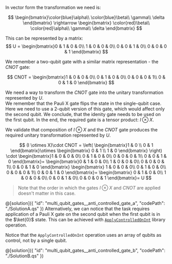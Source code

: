 
In vector form the transformation we need is:

$$
\begin{bmatrix}\color{blue}\alpha\\ \color{blue}\beta\\ \gamma\\ \delta \end{bmatrix}
\rightarrow
\begin{bmatrix} \color{red}\beta\\ \color{red}\alpha\\ \gamma\\ \delta \end{bmatrix}
$$

This can be represented by a matrix:
$$
U = \begin{bmatrix}0 & 1 & 0 & 0\\ 1 & 0 & 0 & 0\\ 0 & 0 & 1 & 0\\ 0 & 0 & 0 & 1 \end{bmatrix}
$$

We remember a two-qubit gate with a similar matrix representation - the $CNOT$ gate:

$$
CNOT = 
 \begin{bmatrix}1 & 0 & 0 & 0\\ 0 & 1 & 0 & 0\\ 0 & 0 & 0 & 1\\ 0 & 0 & 1 & 0 \end{bmatrix}
$$

We need a way to transform the $CNOT$ gate into the unitary transformation represented by $U$.   
We remember that the Pauli X gate flips the state in the single-qubit case. Here we need to use a 2-qubit version of this gate, which would affect only the second qubit. We conclude, that the idenity gate needs to be used on the first qubit. In the end, the required gate is a tensor product: $I \otimes X$.

We validate that composition of $I \otimes X$ and the $CNOT$ gate produces the required unitary transformation represented by $U$. 

$$
 (I \otimes X)\cdot CNOT =  
 \left(
\begin{bmatrix}1 & 0 \\  0 & 1 \end{bmatrix}\otimes
\begin{bmatrix} 0 & 1 \\ 1 & 0 \end{bmatrix}
\right) \cdot
\begin{bmatrix}1 & 0 & 0 & 0\\ 0 & 1 & 0 & 0\\ 0 & 0 & 0 & 1\\ 0 & 0 & 1 & 0 \end{bmatrix}=
\begin{bmatrix}0 & 1 & 0 & 0\\ 1 & 0 & 0 & 0\\ 0 & 0 & 0 & 1\\ 0 & 0 & 1 & 0 \end{bmatrix}
\begin{bmatrix} 1 & 0 & 0 & 0\\ 0 & 1 & 0 & 0\\ 0 & 0 & 0 & 1\\ 0 & 0 & 1 & 0 \end{bmatrix}=
\begin{bmatrix} 0 & 1 & 0 & 0\\ 1 & 0 & 0 & 0\\ 0 & 0 & 1 & 0\\ 0 & 0 & 0 & 1 \end{bmatrix}=
U
$$

> Note that the order in which the gates $I \otimes X$ and $CNOT$ are applied doesn't matter in this case.

@[solution]({
    "id": "multi_qubit_gates__anti_controlled_gate_a",
    "codePath": "./SolutionA.qs"
})
Alternatively, we can notice that the task requires application of a Pauli X gate on the second qubit when the first qubit is in the $\ket{0}$ state. This can be achieved with [`ApplyControlledOnInt`](https://learn.microsoft.com/qsharp/api/qsharp-lang/microsoft.quantum.canon/applycontrolledonint) library operation.

Notice that the `ApplyControlledOnInt` operation uses an array of qubits as control, not by a single qubit. 

@[solution]({
    "id": "multi_qubit_gates__anti_controlled_gate_b",
    "codePath": "./SolutionB.qs"
})
